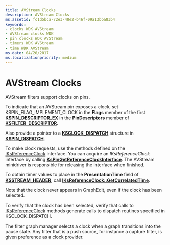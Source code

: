 ```yaml
---
title: AVStream Clocks
description: AVStream Clocks
ms.assetid: fc1d5bca-72e3-48e2-b46f-09a13bba83b4
keywords:
- clocks WDK AVStream
- AVStream clocks WDK
- pin clocks WDK AVStream
- timers WDK AVStream
- time WDK AVStream
ms.date: 04/20/2017
ms.localizationpriority: medium
---
```


# AVStream Clocks





AVStream filters support clocks on pins.

To indicate that an AVStream pin exposes a clock, set KSPIN\_FLAG\_IMPLEMENT\_CLOCK in the **Flags** member of the first [**KSPIN\_DESCRIPTOR\_EX**](https://docs.microsoft.com/windows-hardware/drivers/ddi/ks/ns-ks-_kspin_descriptor_ex) in the **PinDescriptors** member of [**KSFILTER\_DESCRIPTOR**](https://docs.microsoft.com/windows-hardware/drivers/ddi/ks/ns-ks-_ksfilter_descriptor).

Also provide a pointer to a [**KSCLOCK\_DISPATCH**](https://docs.microsoft.com/windows-hardware/drivers/ddi/ks/ns-ks-_ksclock_dispatch) structure in [**KSPIN\_DISPATCH**](https://docs.microsoft.com/windows-hardware/drivers/ddi/ks/ns-ks-_kspin_dispatch).

To make clock requests, use the methods defined on the [IKsReferenceClock](https://docs.microsoft.com/windows-hardware/drivers/ddi/ks/nn-ks-iksreferenceclock) interface. You can acquire an *IKsReferenceClock* interface by calling [**KsPinGetReferenceClockInterface**](https://docs.microsoft.com/windows-hardware/drivers/ddi/ks/nf-ks-kspingetreferenceclockinterface). The AVStream minidriver is responsible for releasing the interface when finished.

To obtain timer values to place in the **PresentationTime** field of [**KSSTREAM\_HEADER**](https://docs.microsoft.com/windows-hardware/drivers/ddi/ks/ns-ks-ksstream_header), call [**IKsReferenceClock::GetCorrelatedTime**](https://docs.microsoft.com/windows-hardware/drivers/ddi/ks/nf-ks-iksreferenceclock-getcorrelatedtime).

Note that the clock never appears in GraphEdit, even if the clock has been selected.

To verify that the clock has been selected, verify that calls to [IKsReferenceClock](https://docs.microsoft.com/windows-hardware/drivers/ddi/ks/nn-ks-iksreferenceclock) methods generate calls to dispatch routines specified in KSCLOCK\_DISPATCH.

The filter graph manager selects a clock when a graph transitions into the pause state. Any filter that is a push source, for instance a capture filter, is given preference as a clock provider.

 

 





